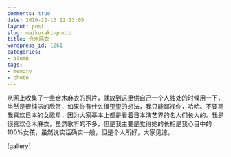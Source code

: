 ```yaml
---
comments: true
date: 2010-12-13 12:13:05
layout: post
slug: maikuraki-photo
title: 仓木麻衣
wordpress_id: 1261
categories:
- alumn
tags:
- memory
- photo
---
```


从网上收集了一些仓木麻衣的照片，就放到这里供自己一个人独处的时候用一下，当然是很纯洁的欣赏，如果你有什么很歪歪的想法，我只能鄙视你，哈哈。不要骂我喜欢日本的女歌星，因为大家基本上都是看着日本演艺界的名人们长大的。我是很喜欢仓木麻衣，虽然歌听的不多，但是我主要是觉得她的长相是我心目中的100%女孩，虽然说实话确实一般，但是个人所好，大家见谅。



[gallery] 

